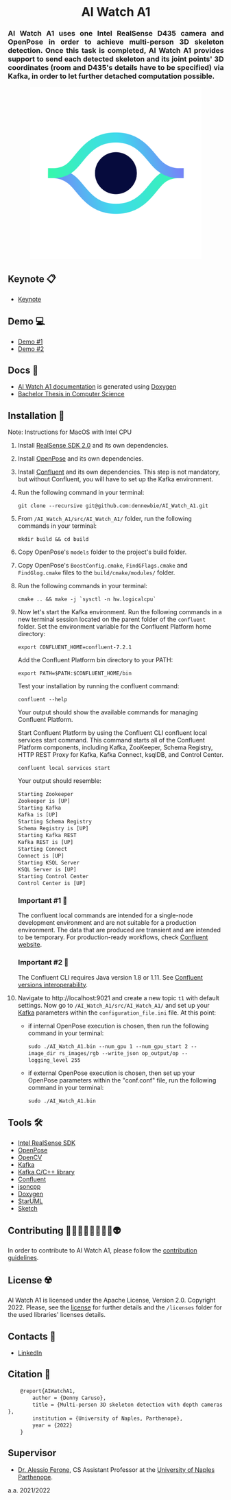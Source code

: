 <p>
    <div align="center">
        <h1> AI Watch A1 </h1>
    </div>
    <div align="justify">
        <h3> AI Watch A1 uses one Intel RealSense D435 camera and OpenPose in order to achieve multi-person 3D skeleton detection. Once this task is completed, AI Watch A1 provides support to send each detected skeleton and its joint points' 3D coordinates (room and D435's details have to be specified) via Kafka, in order to let further detached computation possible.
        </h3>
    </div>
    <div align="center">
        <img src="https://github.com/dennewbie/AI_Watch_A1/blob/main/design/eye_big_white@2x.png" width="400">
    </div>
</p>

<p><div></div></p>

## Keynote 📋
- [Keynote](https://github.com/dennewbie/AI_Watch_A1/blob/main/caruso_denny_tesi_bsc_cs.key)



## Demo 💻
- [Demo #1](https://youtu.be/Ac0V8Dj0FbI)
- [Demo #2](https://youtu.be/pq3m9U3hRrQ)



## Docs 📜
- [AI Watch A1 documentation](https://dennewbie.github.io/AI_Watch_A1/doc/index.html) is generated using [Doxygen](https://doxygen.nl/)
- [Bachelor Thesis in Computer Science](https://github.com/dennewbie/AI_Watch_A1/blob/main/caruso_denny_tesi_bsc_cs.pdf)



## Installation 🚀
Note: Instructions for MacOS with Intel CPU


1. Install [RealSense SDK 2.0](https://github.com/IntelRealSense/librealsense) and its own dependencies.

2. Install [OpenPose](https://github.com/CMU-Perceptual-Computing-Lab/openpose) and its own dependencies.

3. Install [Confluent](https://www.confluent.io/) and its own dependencies. This step is not mandatory, but without Confluent, you will have to set up the Kafka environment.

4. Run the following command in your terminal:
   ```
   git clone --recursive git@github.com:dennewbie/AI_Watch_A1.git
   ```

5. From `/AI_Watch_A1/src/AI_Watch_A1/` folder, run the following commands in your terminal:
   
   ```
   mkdir build && cd build
   ```
   
6. Copy OpenPose's `models` folder to the project's build folder.

7. Copy OpenPose's `BoostConfig.cmake`, `FindGFlags.cmake` and `FindGlog.cmake` files  to the `build/cmake/modules/` folder.

8. Run the following commands in your terminal:
   
   ```
   cmake .. && make -j `sysctl -n hw.logicalcpu`
   ```

9. Now let's start the Kafka environment. Run the following commands in a new terminal session located on the parent folder of the `confluent` folder. Set the environment variable for the Confluent Platform home directory:
    ```
    export CONFLUENT_HOME=confluent-7.2.1
    ```
    Add the Confluent Platform bin directory to your PATH:
    ```
    export PATH=$PATH:$CONFLUENT_HOME/bin
    ```
    Test your installation by running the confluent command:
    ```
    confluent --help
    ```
    Your output should show the available commands for managing Confluent Platform.

    Start Confluent Platform by using the Confluent CLI confluent local services start command. This command starts all of the Confluent Platform components, including Kafka, ZooKeeper, Schema Registry, HTTP REST Proxy for Kafka, Kafka Connect, ksqlDB, and Control Center. 
    ```
    confluent local services start
    ```

    Your output should resemble:
    ```
    Starting Zookeeper
    Zookeeper is [UP]
    Starting Kafka
    Kafka is [UP]
    Starting Schema Registry
    Schema Registry is [UP]
    Starting Kafka REST
    Kafka REST is [UP]
    Starting Connect
    Connect is [UP]
    Starting KSQL Server
    KSQL Server is [UP]
    Starting Control Center
    Control Center is [UP]
    ```

    ### Important #1 📌
    The confluent local commands are intended for a single-node development environment and are not suitable for a production environment. The data that are produced are transient and are intended to be temporary. For production-ready workflows, check [Confluent website](https://www.confluent.io/).

    ### Important #2 📌
    The Confluent CLI requires Java version 1.8 or 1.11.
    See [Confluent versions interoperability](https://docs.confluent.io/current/installation/versions-interoperability.html).
   
10. Navigate to http://localhost:9021 and create a new topic `t1` with default settings. Now go to `/AI_Watch_A1/src/AI_Watch_A1/` and set up your [Kafka](https://github.com/edenhill/librdkafka) parameters within the `configuration_file.ini` file. At this point:
    - if internal OpenPose execution is chosen, then run the following command in your terminal:
   
        ```
        sudo ./AI_Watch_A1.bin --num_gpu 1 --num_gpu_start 2 --image_dir rs_images/rgb --write_json op_output/op --logging_level 255
        ```
    - if external OpenPose execution is chosen, then set up your OpenPose parameters within the "conf.conf" file, run the following command in your terminal:

        ```
        sudo ./AI_Watch_A1.bin
        ```



## Tools 🛠
- [Intel RealSense SDK](https://github.com/IntelRealSense/librealsense)
- [OpenPose](https://github.com/CMU-Perceptual-Computing-Lab/openpose)
- [OpenCV](https://github.com/opencv/opencv)
- [Kafka](https://kafka.apache.org/)
- [Kafka C/C++ library](https://github.com/edenhill/librdkafka)
- [Confluent](https://www.confluent.io/)
- [jsoncpp](https://github.com/open-source-parsers/jsoncpp)
- [Doxygen](https://doxygen.nl/)
- [StarUML](https://staruml.io/)
- [Sketch](https://www.sketch.com/)



## Contributing 👨🏻👳🏾‍♂️👩🏼‍🦱👽
In order to contribute to AI Watch A1, please follow the [contribution guidelines](https://github.com/dennewbie/AI_Watch_A1/blob/main/CONTRIBUTING.md).



## License ☢️
AI Watch A1 is licensed under the Apache License, Version 2.0. Copyright 2022. Please, see the [license](https://github.com/dennewbie/AI_Watch_A1/blob/main/LICENSE) for further details and the `/licenses` folder for the used libraries' licenses details.



## Contacts 🪪
- [LinkedIn](https://www.linkedin.com/in/denny-caruso/)


## Citation 📖
```
    @report{AIWatchA1,
        author = {Denny Caruso},
        title = {Multi-person 3D skeleton detection with depth cameras​},
        institution = {University of Naples, Parthenope},
        year = {2022}
    }
```

## Supervisor
- [Dr. Alessio Ferone](https://www.researchgate.net/profile/Alessio-Ferone), CS Assistant Professor at the [University of Naples Parthenope](https://www.uniparthenope.it/).



a.a. 2021/2022
